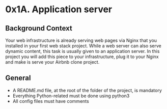# 0x1A. Application server

## Background Context

Your web infrastructure is already serving web pages via Nginx that you installed in your first web stack project. While a web server can also serve dynamic content, this task is usually given to an application server. In this project you will add this piece to your infrastructure, plug it to your Nginx and make is serve your Airbnb clone project.

## General 

* A README.md file, at the root of the folder of the project, is mandatory
* Everything Python-related must be done using python3
* All config files must have comments
